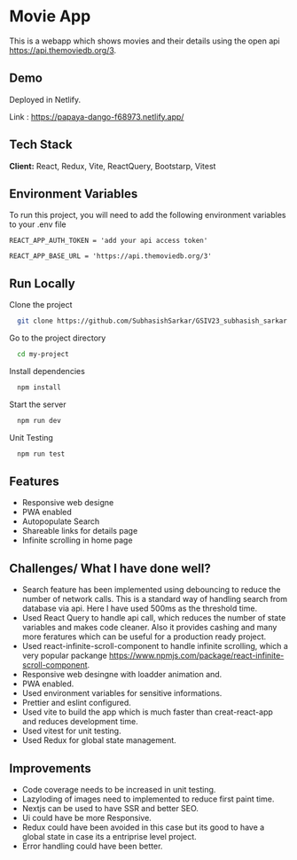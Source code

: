 
# Movie App

This is a webapp which shows movies and their details using the open api  https://api.themoviedb.org/3.




## Demo
Deployed in Netlify.

Link : https://papaya-dango-f68973.netlify.app/


## Tech Stack

**Client:** React, Redux, Vite, ReactQuery, Bootstarp, Vitest


## Environment Variables

To run this project, you will need to add the following environment variables to your .env file

`REACT_APP_AUTH_TOKEN = 'add your api access token'`

`REACT_APP_BASE_URL = 'https://api.themoviedb.org/3'`


## Run Locally

Clone the project

```bash
  git clone https://github.com/SubhasishSarkar/GSIV23_subhasish_sarkar.git
```

Go to the project directory

```bash
  cd my-project
```

Install dependencies

```bash
  npm install
```

Start the server

```bash
  npm run dev
```

Unit Testing

```bash
  npm run test 
```


## Features

- Responsive web designe
- PWA enabled
- Autopopulate Search
- Shareable links for details page
- Infinite scrolling in home page




## Challenges/ What I have done well?

- Search feature has been implemented using debouncing to reduce the number of network calls. This is a standard way of handling search from database via api. Here I have used 500ms as the threshold time.
- Used React Query to handle api call, which reduces the number of state variables and makes code cleaner. Also it provides cashing and many more feratures which can be useful for a production ready project.
- Used react-infinite-scroll-component to handle infinite scrolling, which a very popular packange https://www.npmjs.com/package/react-infinite-scroll-component.
- Responsive web desingne with loadder animation and.
- PWA enabled.
- Used environment variables for sensitive informations.
- Prettier and eslint configured.
- Used vite to build the app which is much faster than creat-react-app and reduces development time.
- Used vitest for unit testing.
- Used Redux for global state management.

## Improvements

- Code coverage needs to be increased in unit testing.
- Lazyloding of images need to implemented to reduce first paint time.
- Nextjs can be used to have SSR and better SEO.
- Ui could have be more Responsive.
- Redux could have been avoided in this case but its good to have a global state in case its a entriprise level project.
- Error handling could have been better.



